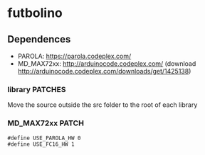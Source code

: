 # futbolino

## Dependences
 - PAROLA: https://parola.codeplex.com/
 - MD_MAX72xx: http://arduinocode.codeplex.com/ (download http://arduinocode.codeplex.com/downloads/get/1425138)

### library PATCHES
Move the source outside the src folder to the root of each library

### MD_MAX72xx PATCH
```
#define	USE_PAROLA_HW 0
#define	USE_FC16_HW 1
```
